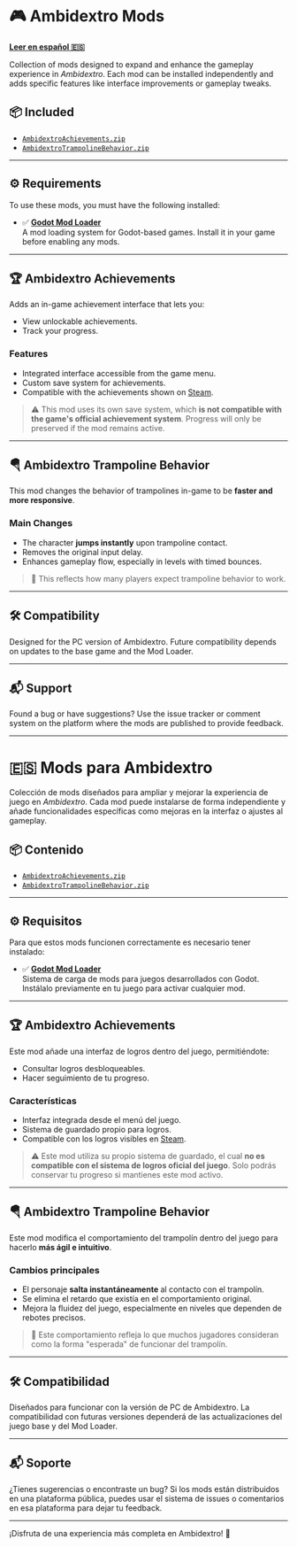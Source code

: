 # 🎮 Ambidextro Mods

**[Leer en español 🇪🇸](#mods-para-ambidextro)**

Collection of mods designed to expand and enhance the gameplay experience in *Ambidextro*. Each mod can be installed independently and adds specific features like interface improvements or gameplay tweaks.

## 📦 Included

- [`AmbidextroAchievements.zip`](#🏆-ambidextro-achievements)
- [`AmbidextroTrampolineBehavior.zip`](#🪂-ambidextro-trampoline-behavior)

---

## ⚙️ Requirements

To use these mods, you must have the following installed:

- ✅ [**Godot Mod Loader**](https://github.com/GodotModding/godot-mod-loader)  
  A mod loading system for Godot-based games. Install it in your game before enabling any mods.

---

## 🏆 Ambidextro Achievements

Adds an in-game achievement interface that lets you:

- View unlockable achievements.
- Track your progress.

### Features

- Integrated interface accessible from the game menu.
- Custom save system for achievements.
- Compatible with the achievements shown on [Steam](https://steamcommunity.com/stats/3445580/achievements).

> ⚠️ This mod uses its own save system, which **is not compatible with the game's official achievement system**. Progress will only be preserved if the mod remains active.

---

## 🪂 Ambidextro Trampoline Behavior

This mod changes the behavior of trampolines in-game to be **faster and more responsive**.

### Main Changes

- The character **jumps instantly** upon trampoline contact.
- Removes the original input delay.
- Enhances gameplay flow, especially in levels with timed bounces.

> 🎯 This reflects how many players expect trampoline behavior to work.

---

## 🛠️ Compatibility

Designed for the PC version of Ambidextro. Future compatibility depends on updates to the base game and the Mod Loader.

---

## 📬 Support

Found a bug or have suggestions? Use the issue tracker or comment system on the platform where the mods are published to provide feedback.

---

# 🇪🇸 Mods para Ambidextro

Colección de mods diseñados para ampliar y mejorar la experiencia de juego en *Ambidextro*. Cada mod puede instalarse de forma independiente y añade funcionalidades específicas como mejoras en la interfaz o ajustes al gameplay.

## 📦 Contenido

- [`AmbidextroAchievements.zip`](#🏆-ambidextro-achievements-1)
- [`AmbidextroTrampolineBehavior.zip`](#🪂-ambidextro-trampoline-behavior-1)

---

## ⚙️ Requisitos

Para que estos mods funcionen correctamente es necesario tener instalado:

- ✅ [**Godot Mod Loader**](https://github.com/GodotModding/godot-mod-loader)  
  Sistema de carga de mods para juegos desarrollados con Godot. Instálalo previamente en tu juego para activar cualquier mod.

---

## 🏆 Ambidextro Achievements

Este mod añade una interfaz de logros dentro del juego, permitiéndote:

- Consultar logros desbloqueables.
- Hacer seguimiento de tu progreso.

### Características

- Interfaz integrada desde el menú del juego.
- Sistema de guardado propio para logros.
- Compatible con los logros visibles en [Steam](https://steamcommunity.com/stats/3445580/achievements).

> ⚠️ Este mod utiliza su propio sistema de guardado, el cual **no es compatible con el sistema de logros oficial del juego**. Solo podrás conservar tu progreso si mantienes este mod activo.

---

## 🪂 Ambidextro Trampoline Behavior

Este mod modifica el comportamiento del trampolín dentro del juego para hacerlo **más ágil e intuitivo**.

### Cambios principales

- El personaje **salta instantáneamente** al contacto con el trampolín.
- Se elimina el retardo que existía en el comportamiento original.
- Mejora la fluidez del juego, especialmente en niveles que dependen de rebotes precisos.

> 🎯 Este comportamiento refleja lo que muchos jugadores consideran como la forma "esperada" de funcionar del trampolín.

---

## 🛠️ Compatibilidad

Diseñados para funcionar con la versión de PC de Ambidextro. La compatibilidad con futuras versiones dependerá de las actualizaciones del juego base y del Mod Loader.

---

## 📬 Soporte

¿Tienes sugerencias o encontraste un bug? Si los mods están distribuidos en una plataforma pública, puedes usar el sistema de issues o comentarios en esa plataforma para dejar tu feedback.

---

¡Disfruta de una experiencia más completa en Ambidextro! 🎉

